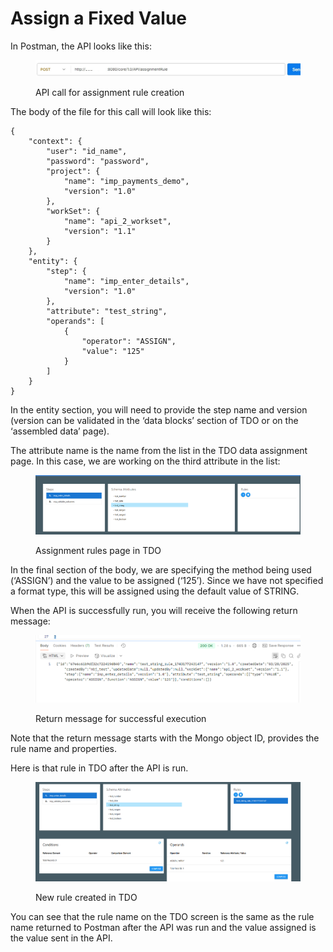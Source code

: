 # Assign a Fixed Value

In Postman, the API looks like this:

<figure><img src="../../../../../../.gitbook/assets/image (793).png" alt=""><figcaption><p>API call for assignment rule creation</p></figcaption></figure>

The body of the file for this call will look like this:

&#x20;

```
{
    "context": {
        "user": "id_name",
        "password": "password",
        "project": {
            "name": "imp_payments_demo",
            "version": "1.0"
        },
        "workSet": {
            "name": "api_2_workset",
            "version": "1.1"
        }
    },
    "entity": {
        "step": {
            "name": "imp_enter_details",
            "version": "1.0"
        },
        "attribute": "test_string",    
        "operands": [
            {
                "operator": "ASSIGN",
                "value": "125"
            }      
        ]
    }
}
```

&#x20;

In the entity section, you will need to provide the step name and version (version can be validated in the ‘data blocks’ section of TDO or on the ‘assembled data’ page).

&#x20;

The attribute name is the name from the list in the TDO data assignment page.  In this case, we are working on the third attribute in the list:

<figure><img src="../../../../../../.gitbook/assets/image (794).png" alt=""><figcaption><p>Assignment rules page in TDO</p></figcaption></figure>

In the final section of the body, we are specifying the method being used (‘ASSIGN’) and the value to be assigned (‘125’).  Since we have not specified a format type, this will be assigned using the default value of STRING.

&#x20;

When the API is successfully run, you will receive the following return message:

<figure><img src="../../../../../../.gitbook/assets/image (795).png" alt=""><figcaption><p>Return message for successful execution</p></figcaption></figure>

Note that the return message starts with the Mongo object ID, provides the rule name and properties.&#x20;

&#x20;

Here is that rule in TDO after the API is run.

<figure><img src="../../../../../../.gitbook/assets/image (796).png" alt=""><figcaption><p>New rule created in TDO</p></figcaption></figure>

You can see that the rule name on the TDO screen is the same as the rule name returned to Postman after the API was run and the value assigned is the value sent in the API.
